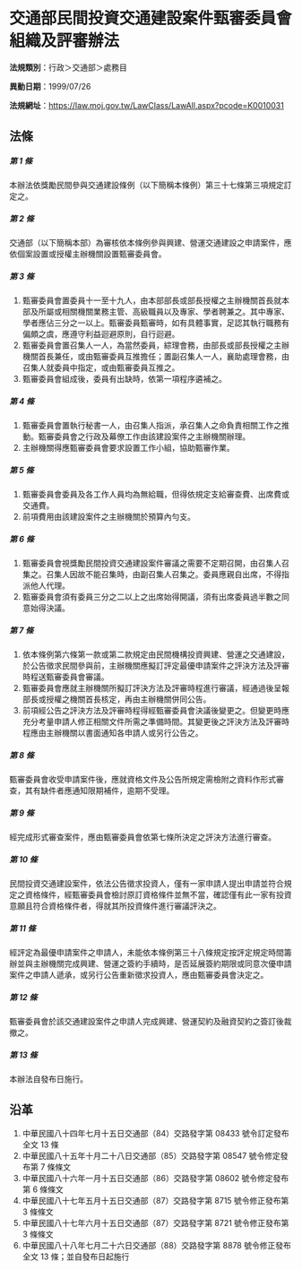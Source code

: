 # 交通部民間投資交通建設案件甄審委員會組織及評審辦法

**法規類別**：行政＞交通部＞處務目

**異動日期**：1999/07/26  

**法規網址**：https://law.moj.gov.tw/LawClass/LawAll.aspx?pcode=K0010031





## 法條
##### 第 1 條
本辦法依獎勵民間參與交通建設條例（以下簡稱本條例）第三十七條第三項規定訂定之。

##### 第 2 條
交通部（以下簡稱本部）為審核依本條例參與興建、營運交通建設之申請案件，應依個案設置或授權主辦機關設置甄審委員會。

##### 第 3 條
1. 甄審委員會置委員十一至十九人，由本部部長或部長授權之主辦機關首長就本部及所屬或相關機關業務主管、高級職員以及專家、學者聘兼之。其中專家、學者應佔三分之一以上。甄審委員甄審時，如有具體事實，足認其執行職務有偏頗之虞，應遵守利益迴避原則，自行迴避。
1. 甄審委員會置召集人一人，為當然委員，綜理會務，由部長或部長授權之主辦機關首長兼任，或由甄審委員互推擔任；置副召集人一人，襄助處理會務，由召集人就委員中指定，或由甄審委員互推之。
1. 甄審委員會組成後，委員有出缺時，依第一項程序遴補之。

##### 第 4 條
1. 甄審委員會置執行秘書一人，由召集人指派，承召集人之命負責相關工作之推動。甄審委員會之行政及幕僚工作由該建設案件之主辦機關辦理。
1. 主辦機關得應甄審委員會要求設置工作小組，協助甄審作業。

##### 第 5 條
1. 甄審委員會委員及各工作人員均為無給職，但得依規定支給審查費、出席費或交通費。
1. 前項費用由該建設案件之主辦機關於預算內勻支。

##### 第 6 條
1. 甄審委員會視獎勵民間投資交通建設案件審議之需要不定期召開，由召集人召集之。召集人因故不能召集時，由副召集人召集之。委員應親自出席，不得指派他人代理。
1. 甄審委員會須有委員三分之二以上之出席始得開議，須有出席委員過半數之同意始得決議。

##### 第 7 條
1. 依本條例第六條第一款或第二款規定由民間機構投資興建、營運之交通建設，於公告徵求民間參與前，主辦機關應擬訂評定最優申請案件之評決方法及評審時程送甄審委員會審議。
1. 甄審委員會應就主辦機關所擬訂評決方法及評審時程進行審議，經通過後呈報部長或授權之機關首長核定，再由主辦機關併同公告。
1. 前項經公告之評決方法及評審時程得經甄審委員會決議後變更之。但變更時應充分考量申請人修正相關文件所需之準備時間。其變更後之評決方法及評審時程應由主辦機關以書面通知各申請人或另行公告之。

##### 第 8 條
甄審委員會收受申請案件後，應就資格文件及公告所規定需檢附之資料作形式審查，其有缺件者應通知限期補件，逾期不受理。

##### 第 9 條
經完成形式審查案件，應由甄審委員會依第七條所決定之評決方法進行審查。

##### 第 10 條
民間投資交通建設案件，依法公告徵求投資人，僅有一家申請人提出申請並符合規定之資格條件，經甄審委員會檢討原訂資格條件並無不當，確認僅有此一家有投資意願且符合資格條件者，得就其所投資條件進行審議評決之。

##### 第 11 條
經評定為最優申請案件之申請人，未能依本條例第三十八條規定按評定規定時間籌辦並與主辦機關完成興建、營運之簽約手續時，是否延展簽約期限或同意次優申請案件之申請人遞承，或另行公告重新徵求投資人，應由甄審委員會決定之。

##### 第 12 條
甄審委員會於該交通建設案件之申請人完成興建、營運契約及融資契約之簽訂後裁撤之。

##### 第 13 條
本辦法自發布日施行。

## 沿革
1. 中華民國八十四年七月十五日交通部（84）交路發字第 08433  號令訂定發布全文 13 條
1. 中華民國八十五年十月二十八日交通部（85）交路發字第 08547  號令修定發布第 7  條條文
1. 中華民國八十六年一月十五日交通部（86）交路發字第 08602  號令修定發布第 6  條條文
1. 中華民國八十七年五月十五日交通部（87）交路發字第 8715 號令修正發布第 3  條條文
1. 中華民國八十七年六月十五日交通部（87）交路發字第 8721 號令修正發布第 3  條條文
1. 中華民國八十八年七月二十六日交通部（88）交路發字第 8878 號令修正發布全文 13 條；並自發布日起施行
